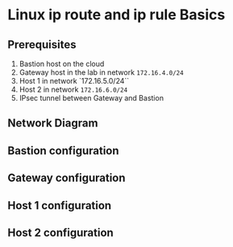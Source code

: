 # Linux ip route and ip rule Basics

## Prerequisites

1. Bastion host on the cloud
2. Gateway host in the lab in network `172.16.4.0/24`
3. Host 1 in network `172.16.5.0/24``
4. Host 2 in network `172.16.6.0/24`
5. IPsec tunnel between Gateway and Bastion

## Network Diagram

## Bastion configuration

## Gateway configuration

## Host 1 configuration

## Host 2 configuration


